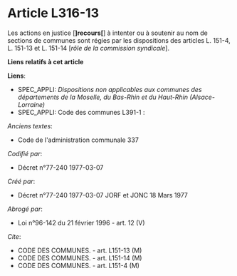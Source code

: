 # Article L316-13

Les actions en justice [**]recours[**] à intenter ou à soutenir au nom de sections de communes sont régies par les
dispositions des articles L. 151-4, L. 151-13 et L. 151-14 [*rôle de la commission syndicale*].

**Liens relatifs à cet article**

**Liens**:

  - SPEC_APPLI: *Dispositions non applicables aux communes des départements de la Moselle, du Bas-Rhin et du Haut-Rhin (Alsace-Lorraine)*
  - SPEC_APPLI: Code des communes L391-1 :

_Anciens textes_:

  - Code de l'administration communale 337

_Codifié par_:

  - Décret n°77-240 1977-03-07

_Créé par_:

  - Décret n°77-240 1977-03-07 JORF et JONC 18 Mars 1977

_Abrogé par_:

  - Loi n°96-142 du 21 février 1996 - art. 12 (V)

_Cite_:

  - CODE DES COMMUNES. - art. L151-13 (M)
  - CODE DES COMMUNES. - art. L151-14 (M)
  - CODE DES COMMUNES. - art. L151-4 (M)
